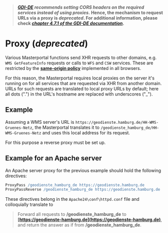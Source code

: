 >**_[GDI-DE](https://www.gdi-de.org/en) recommends setting CORS headers on the required services instead of using proxies._ Hence, the mechanism to request URLs via a proxy is _deprecated_. For additional information, please check _[chapter 4.7.1 of the GDI-DE documentation](https://www.gdi-de.org/download/AK_Geodienste_Architektur_GDI-DE_Bereitstellung_Darstellungsdienste.pdf)_.**

# Proxy (*deprecated*)

Various Masterportal functions send XHR requests to other domains, e.g. `WMS GetFeatureInfo` requests or calls to `WFS` and `CSW` services. These are restricted by the **[same-origin policy](https://en.wikipedia.org/wiki/Same-origin_policy)** implemented in all browsers.

For this reason, the Masterportal requires local proxies on the server it's running on for all services that are requested via XHR from another domain. URLs for such requests are translated to local proxy URLs by default; here all dots (".") in the URL's hostname are replaced with underscores ("_").

## Example

Assuming a WMS server's URL is `https://geodienste.hamburg.de/HH-WMS-Gruenes-Netz`, the Masterportal translates it to `/geodienste_hamburg_de/HH-WMS-Gruenes-Netz` and uses this local address for its request.

For this purpose a reverse proxy must be set up.

## Example for an Apache server

An Apache server proxy for the previous example should hold the following directives:

```apache
ProxyPass /geodienste_hamburg_de https://geodienste.hamburg.de
ProxyPassReverse /geodienste_hamburg_de https://geodienste.hamburg.de
```

These directives belong in the `Apache24\conf\httpd.conf` file and colloquially translate to

>Forward all requests to **/geodienste_hamburg_de** to **[https://geodienste-hamburg.de](https://geodienste-hamburg.de)**, and return the answer as if from **/geodienste_hamburg_de**.
